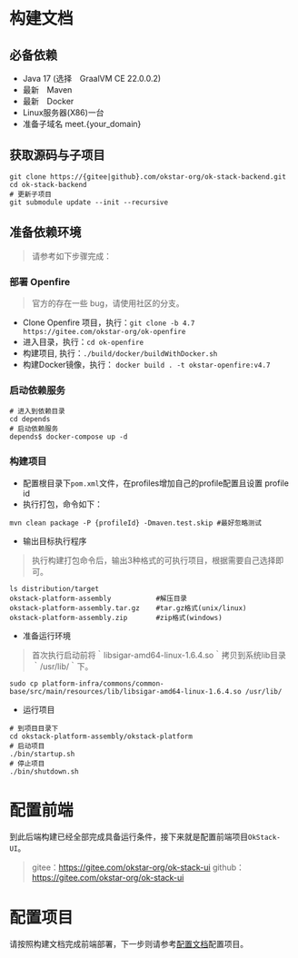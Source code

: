 # 构建文档
## 必备依赖
- Java 17 (选择　GraalVM CE 22.0.0.2)
- 最新　Maven
- 最新　Docker
- Linux服务器(X86)一台
- 准备子域名 meet.{your_domain}

## 获取源码与子项目
```shell
git clone https://{gitee|github}.com/okstar-org/ok-stack-backend.git
cd ok-stack-backend
# 更新子项目
git submodule update --init --recursive
```

## 准备依赖环境
> 请参考如下步骤完成：
### 部署 Openfire
> 官方的存在一些 bug，请使用社区的分支。
- Clone Openfire 项目，执行：`git clone -b 4.7 https://gitee.com/okstar-org/ok-openfire`
- 进入目录，执行：`cd ok-openfire`
- 构建项目, 执行：`./build/docker/buildWithDocker.sh`
- 构建Docker镜像，执行： `docker build . -t okstar-openfire:v4.7`

### 启动依赖服务
```shell
# 进入到依赖目录
cd depends
# 启动依赖服务
depends$ docker-compose up -d
```

### 构建项目
- 配置根目录下`pom.xml`文件，在profiles增加自己的profile配置且设置 profile id
- 执行打包，命令如下：
```shell
mvn clean package -P {profileId} -Dmaven.test.skip #最好忽略测试
```
- 输出目标执行程序
> 执行构建打包命令后，输出3种格式的可执行项目，根据需要自己选择即可。
```shell
ls distribution/target
okstack-platform-assembly           #解压目录
okstack-platform-assembly.tar.gz    #tar.gz格式(unix/linux)
okstack-platform-assembly.zip       #zip格式(windows)
```
- 准备运行环境
> 首次执行启动前将｀libsigar-amd64-linux-1.6.4.so｀拷贝到系统lib目录｀/usr/lib/｀下。
```shell
sudo cp platform-infra/commons/common-base/src/main/resources/lib/libsigar-amd64-linux-1.6.4.so /usr/lib/
```

- 运行项目
```shell
# 到项目目录下
cd okstack-platform-assembly/okstack-platform
# 启动项目
./bin/startup.sh
# 停止项目
./bin/shutdown.sh
```

# 配置前端
到此后端构建已经全部完成具备运行条件，接下来就是配置前端项目`OkStack-UI`。
> gitee：https://gitee.com/okstar-org/ok-stack-ui
> github：https://gitee.com/okstar-org/ok-stack-ui

# 配置项目
请按照构建文档完成前端部署，下一步则请参考[配置文档](./configurations.md)配置项目。